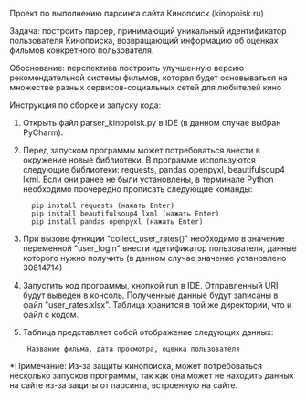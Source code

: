 Проект по выполнению парсинга сайта Кинопоиск (kinopoisk.ru)

Задача: построить парсер, принимающий уникальный идентификатор пользователя Кинопоиска, возвращающий информацию об оценках фильмов конкретного пользователя.

Обоснование: перспектива построить улучшенную версию рекомендательной системы фильмов, которая будет основываться на множестве разных сервисов-социальных сетей для любителей кино

Инструкция по сборке и запуску кода:

1. Открыть файл parser_kinopoisk.py в IDE (в данном случае выбран PyCharm).
2. Перед запуском программы может потребоваться внести в окружение новые библиотеки. В программе используются следующие библиотеки: requests, pandas openpyxl, beautifulsoup4 lxml. Если они ранее не были установлены, в терминале Python необходимо поочередно прописать следующие команды:
      
		 pip install requests (нажать Enter)
     	 pip install beautifulsoup4 lxml (нажать Enter)
     	 pip install pandas openpyxl (нажать Enter)

3. При вызове функции "collect_user_rates()" необходимо в значение переменной "user_login" внести идетификатор пользователя, данные которого нужно получить (в данном случае значение установлено 30814714)
4. Запустить код программы, кнопкой run в IDE.
	Отправленный URI будут выведен в консоль.
	Полученные данные будут записаны в файл "user_rates.xlsx". Таблица хранится в той же директории, что и файл с кодом.
5. Таблица представляет собой отображение следующих данных:
   
		Название фильма, дата просмотра, оценка пользователя

*Примечание: Из-за защиты кинопоиска, может потребоваться несколько запусков программы, так как она может не находить данных на сайте из-за защиты от парсинга, встроенную на сайте.
